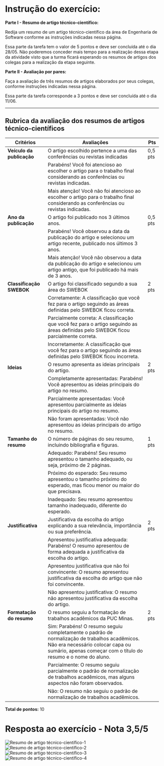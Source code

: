 # Instrução do exercício:

**Parte I - Resumo de artigo técnico-científico:**

Redija um resumo de um artigo técnico-científico da área de Engenharia de Software conforme as instruções indicadas nessa página.

Essa parte da tarefa tem o valor de 5 pontos e deve ser concluída até o dia 28/05. Não poderemos conceder mais tempo para a realização dessa etapa da atividade visto que a turma ficará esperando os resumos de artigos dos colegas para a realização da etapa seguinte.

**Parte II - Avaliação por pares:**

Faça a avaliação de três resumos de artigos elaborados por seus colegas, conforme instruções indicadas nessa página.

Essa parte da tarefa corresponde a 3 pontos e deve ser concluída até o dia 11/06.

---

## Rubrica da avaliação dos resumos de artigos técnico-científicos

| **Critérios**                    | **Avaliações**                                                                              | **Pts** |
|----------------------------------|---------------------------------------------------------------------------------------------|---------|
| **Veículo da publicação**        | O artigo escolhido pertence a uma das conferências ou revistas indicadas                    | 0,5 pts |
|                                  | Parabéns! Você foi atencioso ao escolher o artigo para o trabalho final considerando as conferências ou revistas indicadas. |         |
|                                  | Mais atenção! Você não foi atencioso ao escolher o artigo para o trabalho final considerando as conferências ou revistas indicadas. |         |
| **Ano da publicação**            | O artigo foi publicado nos 3 últimos anos.                                                   | 0,5 pts |
|                                  | Parabéns! Você observou a data da publicação do artigo e selecionou um artigo recente, publicado nos últimos 3 anos. |         |
|                                  | Mais atenção! Você não observou a data da publicação do artigo e selecionou um artigo antigo, que foi publicado há mais de 3 anos. |         |
| **Classificação SWEBOK**         | O artigo foi classificado segundo a sua área do SWEBOK                                       | 2 pts   |
|                                  | Corretamente: A classificação que você fez para o artigo seguindo as áreas definidas pelo SWEBOK ficou correta. |         |
|                                  | Parcialmente correta: A classificação que você fez para o artigo seguindo as áreas definidas pelo SWEBOK ficou parcialmente correta. |         |
|                                  | Incorretamente: A classificação que você fez para o artigo seguindo as áreas definidas pelo SWEBOK ficou incorreta. |         |
| **Ideias**                       | O resumo apresenta as ideias principais do artigo.                                           | 2 pts   |
|                                  | Completamente apresentadas: Parabéns! Você apresentou as ideias principais do artigo no resumo. |         |
|                                  | Parcialmente apresentadas: Você apresentou parcialmente as ideias principais do artigo no resumo. |         |
|                                  | Não foram apresentadas: Você não apresentou as ideias principais do artigo no resumo.        |         |
| **Tamanho do resumo**            | O número de páginas do seu resumo, incluindo bibliografia e figuras.                         | 1 pts   |
|                                  | Adequado: Parabéns! Seu resumo apresentou o tamanho adequado, ou seja, próximo de 2 páginas. |         |
|                                  | Próximo do esperado: Seu resumo apresentou o tamanho próximo do esperado, mas ficou menor ou maior do que precisava. |         |
|                                  | Inadequado: Seu resumo apresentou tamanho inadequado, diferente do esperado.                 |         |
| **Justificativa**                | Justificativa da escolha do artigo explicando a sua relevância, importância ou sua preferência. | 2 pts   |
|                                  | Apresentou justificativa adequada: Parabéns! O resumo apresentou de forma adequada a justificativa da escolha do artigo. |         |
|                                  | Apresentou justificativa que não foi convincente: O resumo apresentou justificativa da escolha do artigo que não foi convincente. |         |
|                                  | Não apresentou justificativa: O resumo não apresentou justificativa da escolha do artigo.    |         |
| **Formatação do resumo**         | O resumo seguiu a formatação de trabalhos acadêmicos da PUC Minas.                            | 2 pts   |
|                                  | Sim: Parabéns! O resumo seguiu completamente o padrão de normalização de trabalhos acadêmicos. Não era necessário colocar capa ou sumário, apenas começar com o título do resumo e o nome do aluno. |         |
|                                  | Parcialmente: O resumo seguiu parcialmente o padrão de normalização de trabalhos acadêmicos, mas alguns aspectos não foram observados. |         |
|                                  | Não: O resumo não seguiu o padrão de normalização de trabalhos acadêmicos.                    |         |

**Total de pontos:** 10

# Resposta ao exercício - Nota 3,5/5

![Resumo de artigo técnico-científico-1](https://github.com/user-attachments/assets/e6059d02-0161-494c-825c-356040b59410)
![Resumo de artigo técnico-científico-2](https://github.com/user-attachments/assets/0b4151a8-e612-47aa-a1cb-e358b10eb00c)
![Resumo de artigo técnico-científico-3](https://github.com/user-attachments/assets/70005a47-f2b1-4ccb-8be2-77009e7a3844)
![Resumo de artigo técnico-científico-4](https://github.com/user-attachments/assets/ab4e32e2-ecc1-41aa-8cf7-7d2acbeb0fa6)


